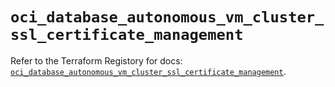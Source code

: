 # `oci_database_autonomous_vm_cluster_ssl_certificate_management`

Refer to the Terraform Registory for docs: [`oci_database_autonomous_vm_cluster_ssl_certificate_management`](https://registry.terraform.io/providers/oracle/oci/6.18.0/docs/resources/database_autonomous_vm_cluster_ssl_certificate_management).

